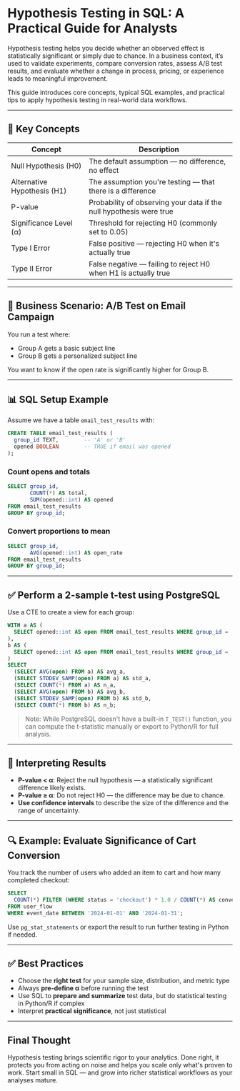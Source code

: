 # Hypothesis Testing in SQL: A Practical Guide for Analysts

Hypothesis testing helps you decide whether an observed effect is statistically significant or simply due to chance. In a business context, it’s used to validate experiments, compare conversion rates, assess A/B test results, and evaluate whether a change in process, pricing, or experience leads to meaningful improvement.

This guide introduces core concepts, typical SQL examples, and practical tips to apply hypothesis testing in real-world data workflows.

---

## 📌 Key Concepts

| Concept                     | Description                                                         |
| --------------------------- | ------------------------------------------------------------------- |
| Null Hypothesis (H0)        | The default assumption — no difference, no effect                   |
| Alternative Hypothesis (H1) | The assumption you're testing — that there is a difference          |
| P-value                     | Probability of observing your data if the null hypothesis were true |
| Significance Level (α)      | Threshold for rejecting H0 (commonly set to 0.05)                   |
| Type I Error                | False positive — rejecting H0 when it's actually true               |
| Type II Error               | False negative — failing to reject H0 when H1 is actually true      |

---

## 🧪 Business Scenario: A/B Test on Email Campaign

You run a test where:

* Group A gets a basic subject line
* Group B gets a personalized subject line

You want to know if the open rate is significantly higher for Group B.

---

## 📊 SQL Setup Example

Assume we have a table `email_test_results` with:

```sql
CREATE TABLE email_test_results (
  group_id TEXT,        -- 'A' or 'B'
  opened BOOLEAN        -- TRUE if email was opened
);
```

### Count opens and totals

```sql
SELECT group_id,
       COUNT(*) AS total,
       SUM(opened::int) AS opened
FROM email_test_results
GROUP BY group_id;
```

### Convert proportions to mean

```sql
SELECT group_id,
       AVG(opened::int) AS open_rate
FROM email_test_results
GROUP BY group_id;
```

---

## ✅ Perform a 2-sample t-test using PostgreSQL

Use a CTE to create a view for each group:

```sql
WITH a AS (
  SELECT opened::int AS open FROM email_test_results WHERE group_id = 'A'
),
b AS (
  SELECT opened::int AS open FROM email_test_results WHERE group_id = 'B'
)
SELECT
  (SELECT AVG(open) FROM a) AS avg_a,
  (SELECT STDDEV_SAMP(open) FROM a) AS std_a,
  (SELECT COUNT(*) FROM a) AS n_a,
  (SELECT AVG(open) FROM b) AS avg_b,
  (SELECT STDDEV_SAMP(open) FROM b) AS std_b,
  (SELECT COUNT(*) FROM b) AS n_b;
```

> Note: While PostgreSQL doesn't have a built-in `T_TEST()` function, you can compute the t-statistic manually or export to Python/R for full analysis.

---

## 🧠 Interpreting Results

* **P-value < α**: Reject the null hypothesis — a statistically significant difference likely exists.
* **P-value ≥ α**: Do not reject H0 — the difference may be due to chance.
* **Use confidence intervals** to describe the size of the difference and the range of uncertainty.

---

## 🔍 Example: Evaluate Significance of Cart Conversion

You track the number of users who added an item to cart and how many completed checkout:

```sql
SELECT
  COUNT(*) FILTER (WHERE status = 'checkout') * 1.0 / COUNT(*) AS conversion_rate
FROM user_flow
WHERE event_date BETWEEN '2024-01-01' AND '2024-01-31';
```

Use `pg_stat_statements` or export the result to run further testing in Python if needed.

---

## ✅ Best Practices

* Choose the **right test** for your sample size, distribution, and metric type
* Always **pre-define α** before running the test
* Use SQL to **prepare and summarize** test data, but do statistical testing in Python/R if complex
* Interpret **practical significance**, not just statistical

---

## Final Thought

Hypothesis testing brings scientific rigor to your analytics. Done right, it protects you from acting on noise and helps you scale only what's proven to work. Start small in SQL — and grow into richer statistical workflows as your analyses mature.
